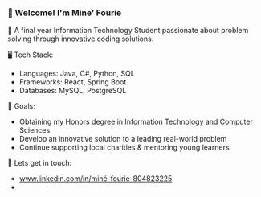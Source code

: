 ### 🌟 Welcome! I'm Mine' Fourie

<!--
**fouriemine/fouriemine** is a ✨ _special_ ✨ repository because its `README.md` (this file) appears on your GitHub profile.

Here are some ideas to get you started:

- 🔭 I’m currently working on ...
- 🌱 I’m currently learning ...
- 👯 I’m looking to collaborate on ...
- 🤔 I’m looking for help with ...
- 💬 Ask me about ...
- 📫 How to reach me: ...
- 😄 Pronouns: ...
- ⚡ Fun fact: ...
-->
🚀 A final year Information Technology Student passionate about problem solving through innovative coding solutions.

🖥️ Tech Stack:
  - Languages: Java, C#, Python, SQL
  - Frameworks: React, Spring Boot
  - Databases: MySQL, PostgreSQL

🎯 Goals:
  - Obtaining my Honors degree in Information Technology and Computer Sciences
  - Develop an innovative solution to a leading real-world problem
  - Continue supporting local charities & mentoring young learners

🔗 Lets get in touch:
  - www.linkedin.com/in/miné-fourie-804823225
  - 
